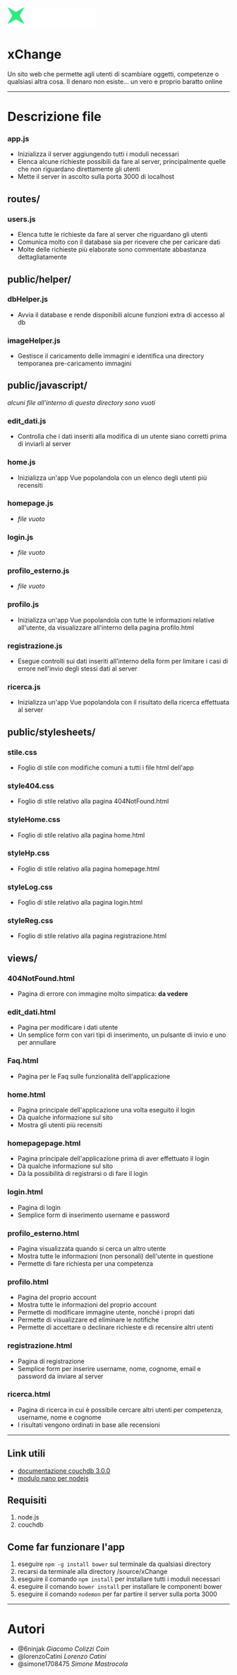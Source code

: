 ![logo xChange](source/xChange/public/images/logoScrittaBianca.svg)
# xChange
Un sito web che permette agli utenti di scambiare oggetti, competenze o qualsiasi altra cosa. Il denaro non esiste... un vero e proprio baratto online

----------

# Descrizione file
### app.js
- Inizializza il server aggiungendo tutti i moduli necessari
- Elenca alcune richieste possibili da fare al server, principalmente quelle che non riguardano direttamente gli utenti
- Mette il server in ascolto sulla porta 3000 di localhost

## routes/
### users.js
- Elenca tutte le richieste da fare al server che riguardano gli utenti
- Comunica molto con il database sia per ricevere che per caricare dati
- Molte delle richieste più elaborate sono commentate abbastanza dettagliatamente
  
## public/helper/
### dbHelper.js
- Avvia il database e rende disponibili alcune funzioni extra di accesso al db

### imageHelper.js
- Gestisce il caricamento delle immagini e identifica una directory temporanea pre-caricamento immagini

## public/javascript/
*alcuni file all'interno di questa directory sono vuoti*

### edit_dati.js
- Controlla che i dati inseriti alla modifica di un utente siano corretti prima di inviarli al server

### home.js
- Inizializza un'app Vue popolandola con un elenco degli utenti più recensiti

### homepage.js
- *file vuoto*

### login.js
- *file vuoto*

### profilo_esterno.js
- *file vuoto*

### profilo.js
- Inizializza un'app Vue popolandola con tutte le informazioni relative all'utente, da visualizzare all'interno della pagina profilo.html

### registrazione.js
- Esegue controlli sui dati inseriti all'interno della form per limitare i casi di errore nell'invio degli stessi dati al server

### ricerca.js
- Inizializza un'app Vue popolandola con il risultato della ricerca effettuata al server

## public/stylesheets/
### stile.css
- Foglio di stile con modifiche comuni a tutti i file html dell'app

### style404.css
- Foglio di stile relativo alla pagina 404NotFound.html

### styleHome.css
- Foglio di stile relativo alla pagina home.html

### styleHp.css
- Foglio di stile relativo alla pagina homepage.html

### styleLog.css
- Foglio di stile relativo alla pagina login.html

### styleReg.css
- Foglio di stile relativo alla pagina registrazione.html

## views/
### 404NotFound.html
- Pagina di errore con immagine molto simpatica: **da vedere**

### edit_dati.html
- Pagina per modificare i dati utente
- Un semplice form con vari tipi di inserimento, un pulsante di invio e uno per annullare

### Faq.html
- Pagina per le Faq sulle funzionalità dell'applicazione

### home.html
- Pagina principale dell'applicazione una volta eseguito il login
- Dà qualche informazione sul sito
- Mostra gli utenti più recensiti

### homepagepage.html
- Pagina principale dell'applicazione prima di aver effettuato il login
- Dà qualche informazione sul sito
- Dà la possibilità di registrarsi o di fare il login

### login.html
- Pagina di login
- Semplice form di inserimento username e password

### profilo_esterno.html
- Pagina visualizzata quando si cerca un altro utente
- Mostra tutte le informazioni (non personali) dell'utente in questione
- Permette di fare richiesta per una competenza

### profilo.html
- Pagina del proprio account
- Mostra tutte le informazioni del proprio account
- Permette di modificare immagine utente, nonché i propri dati
- Permette di visualizzare ed eliminare le notifiche
- Permette di accettare o declinare richieste e di recensire altri utenti

### registrazione.html
- Pagina di registrazione
- Semplice form per inserire username, nome, cognome, email e password da inviare al server

### ricerca.html
- Pagina di ricerca in cui è possibile cercare altri utenti per competenza, username, nome e cognome
- I risultati vengono ordinati in base alle recensioni


----------

## Link utili
- [documentazione couchdb 3.0.0](https://docs.couchdb.org/en/3.0.0/index.html)
- [modulo nano per nodejs](https://www.npmjs.com/package/nano)

## Requisiti
1. node.js
2. couchdb

## Come far funzionare l'app
1. eseguire `npm -g install bower` sul terminale da qualsiasi directory
2. recarsi da terminale alla directory /source/xChange
3. eseguire il comando `npm install` per installare tutti i moduli necessari
4. eseguire il comando `bower install` per installare le componenti bower
5. eseguire il comando `nodemon` per far partire il server sulla porta 3000

----------

# Autori

- @6ninjak *Giacomo Colizzi Coin*
- @lorenzoCatini *Lorenzo Catini*
- @simone1708475 *Simone Mastrocola*
